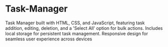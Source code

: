 # Task-Manager
Task Manager built with HTML, CSS, and JavaScript, featuring task addition, editing, deletion, and a 'Select All' option for bulk actions. Includes local storage for persistent task management. Responsive design for seamless user experience across devices
